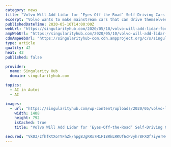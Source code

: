 ```yaml
---
category: news
title: "Volvo Will Add Lidar for ‘Eyes-Off-the-Road’ Self-Driving Cars on Highways"
excerpt: "Volvo wants to make mainstream cars that can drive themselves on the highway——totally autonomously, no human attention needed."
publishedDateTime: 2020-05-10T14:00:00Z
webUrl: "https://singularityhub.com/2020/05/10/volvo-will-add-lidar-for-eyes-off-the-road-self-driving-cars-on-highways/"
ampWebUrl: "https://singularityhub.com/2020/05/10/volvo-will-add-lidar-for-eyes-off-the-road-self-driving-cars-on-highways/amp/"
cdnAmpWebUrl: "https://singularityhub-com.cdn.ampproject.org/c/s/singularityhub.com/2020/05/10/volvo-will-add-lidar-for-eyes-off-the-road-self-driving-cars-on-highways/amp/"
type: article
quality: 42
heat: 42
published: false

provider:
  name: Singularity Hub
  domain: singularityhub.com

topics:
  - AI in Autos
  - AI

images:
  - url: "https://singularityhub.com/wp-content/uploads/2020/05/volvo-luminar_roofline_lidar_integration.jpg"
    width: 1408
    height: 792
    isCached: true
    title: "Volvo Will Add Lidar for ‘Eyes-Off-the-Road’ Self-Driving Cars on Highways"

secured: "Vk03/zfhfKtXoTYFhZk/hpg8JgKRx7M1F1BRkLRKUf6cPvyhr8FXQf7iyerHvuOahO8Ez70cRhN8CMn/0aoduI4X0C1eMwFJzJ9xrZ0RZyKwLycDfwGzRZT1xY2AJXYY97qIzaf2BuTaFXrSRJSnN/ElovFDW5VySOeN/3V1be5f3UHQk/BHKfjTqzF1YUwJ6JNIvxJxj4c1PJNZdQBLSp3wYiCp4Isho0c30YGk+Bm4+AyRlSdMhyP8wo99RErtFy5QZL6/VHxSsQM1DQxBFK6MzgMNg4ph9BOMjv1ODEdqUuVP5GbgZ60lnwNesNKCFo3sOVsGVUoHSvJa5DBnj3udnwJ3DkwyNYKBNbx8/IcDuaILDSe21NPMWSec3hkjUzpd9Tgi16JPBPCONJDdCIljbqBExuNB8c0AvjG7329xe87vJrdiZdSAbwNNXjZqMCm1K3JWVAY8Nfbq9AeYZ7kPCybH2S5nZM3pVYLsX7I=;Vh3TxIH6NaME//GTkQFABA=="
---
```


